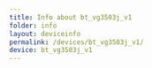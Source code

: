 ```yaml
---
title: Info about bt_vg3503j_v1
folder: info
layout: deviceinfo
permalink: /devices/bt_vg3503j_v1/
device: bt_vg3503j_v1
---
```

